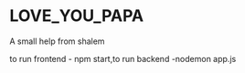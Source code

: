 # LOVE_YOU_PAPA
A small help from shalem


to run frontend - npm start,to run backend -nodemon app.js
